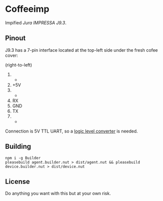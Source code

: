 # Coffeeimp

Impified _Jura IMPRESSA J9.3_. 

## Pinout

J9.3 has a 7-pin interface located at the top-left side under the fresh cofee cover:

(right-to-left)

1. -
2. +5V
3. -
4. RX
5. GND
6. TX
7. -

Connection is 5V TTL UART, so a [logic level converter](https://www.sparkfun.com/products/12009) is needed. 

## Building

```
npm i -g Builder
pleasebuild agent.builder.nut > dist/agent.nut && pleasebuild device.builder.nut > dist/device.nut
```

## License

Do anything you want with this but at your own risk.
